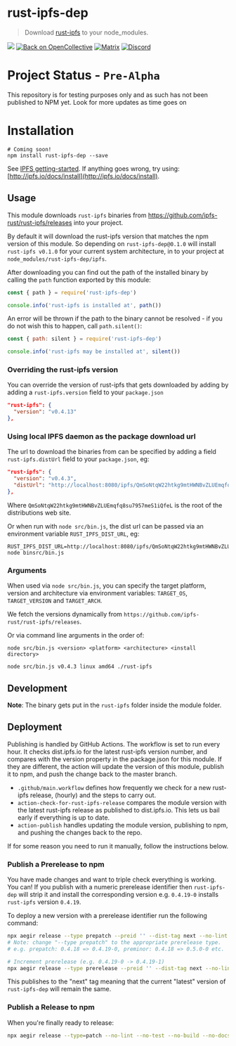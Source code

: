 # rust-ipfs-dep

> Download [rust-ipfs](https://github.com/ipfs-rust/rust-ipfs/) to your node_modules.

[![](https://img.shields.io/badge/project-IPFS-blue.svg?style=flat-square)](http://ipfs.io/)
[![Back on OpenCollective](https://img.shields.io/badge/open%20collective-donate-yellow.svg)](https://opencollective.com/ipfs-rust) [![Matrix](https://img.shields.io/badge/matrix-%23rust_ipfs%3Amatrix.org-blue.svg)](https://riot.im/app/#/room/#rust-ipfs:matrix.org) [![Discord](https://img.shields.io/discord/475789330380488707?color=blueviolet&label=discord)](https://discord.gg/9E5SFvW) 

# Project Status - `Pre-Alpha`

This repository is for testing purposes only and as such has not been published to NPM yet. Look for more updates as time goes on

# Installation

```
# Coming soon!
npm install rust-ipfs-dep --save
```

See [IPFS getting-started](http://ipfs.io/docs/getting-started). If anything goes wrong, try using: [http://ipfs.io/docs/install](http://ipfs.io/docs/install).

## Usage

This module downloads `rust-ipfs` binaries from https://github.com/ipfs-rust/rust-ipfs/releases into your project.

By default it will download the rust-ipfs version that matches the npm version of this module. So depending on `rust-ipfs-dep@0.1.0` will install `rust-ipfs v0.1.0` for your current system architecture, in to your project at `node_modules/rust-ipfs-dep/ipfs`.

After downloading you can find out the path of the installed binary by calling the `path` function exported by this module:

```javascript
const { path } = require('rust-ipfs-dep')

console.info('rust-ipfs is installed at', path())
```

An error will be thrown if the path to the binary cannot be resolved - if you do not wish this to happen, call `path.silent()`:

```javascript
const { path: silent } = require('rust-ipfs-dep')

console.info('rust-ipfs may be installed at', silent())
```

### Overriding the rust-ipfs version

You can override the version of rust-ipfs that gets downloaded by adding by adding a `rust-ipfs.version` field to your `package.json`

```json
"rust-ipfs": {
  "version": "v0.4.13"
},
```

### Using local IPFS daemon as the package download url

The url to download the binaries from can be specified by adding a field `rust-ipfs.distUrl` field to your `package.json`, eg:

```json
"rust-ipfs": {
  "version": "v0.4.3",
  "distUrl": "http://localhost:8080/ipfs/QmSoNtqW22htkg9mtHWNBvZLUEmqfq8su7957meS1iQfeL"
},
```

Where `QmSoNtqW22htkg9mtHWNBvZLUEmqfq8su7957meS1iQfeL` is the root of the distributions web site.

Or when run with `node src/bin.js`, the dist url can be passed via an environment variable `RUST_IPFS_DIST_URL`, eg:

```
RUST_IPFS_DIST_URL=http://localhost:8080/ipfs/QmSoNtqW22htkg9mtHWNBvZLUEmqfq8su7957meS1iQfeL node binsrc/bin.js
```

### Arguments

When used via `node src/bin.js`, you can specify the target platform, version and architecture via environment variables: `TARGET_OS`, `TARGET_VERSION` and `TARGET_ARCH`.

We fetch the versions dynamically from `https://github.com/ipfs-rust/rust-ipfs/releases`.

Or via command line arguments in the order of:

```
node src/bin.js <version> <platform> <architecture> <install directory>
```

```
node src/bin.js v0.4.3 linux amd64 ./rust-ipfs
```

## Development

**Note**: The binary gets put in the `rust-ipfs` folder inside the module folder.

## Deployment

Publishing is handled by GitHub Actions. The workflow is set to run every hour. It checks dist.ipfs.io for the latest rust-ipfs version number, and compares with the version property in the package.json for this module. If they are different, the action will update the version of this module, publish it to npm, and push the change back to the master branch.

- `.github/main.workflow` defines how frequently we check for a new rust-ipfs release, (hourly) and the steps to carry out.
- `action-check-for-rust-ipfs-release` compares the module version with the latest rust-ipfs release as published to dist.ipfs.io. This lets us bail early if everything is up to date.
- `action-publish` handles updating the module version, publishing to npm, and pushing the changes back to the repo.

If for some reason you need to run it manually, follow the instructions below.

### Publish a Prerelease to npm

You have made changes and want to triple check everything is working. You can! If you publish with a numeric prerelease identifier then `rust-ipfs-dep` will strip it and install the corresponding version e.g. `0.4.19-0` installs `rust-ipfs` version `0.4.19`.

To deploy a new version with a prerelease identifier run the following command:

```sh
npx aegir release --type prepatch --preid '' --dist-tag next --no-lint --no-test --no-build --no-docs
# Note: change "--type prepatch" to the appropriate prerelease type.
# e.g. prepatch: 0.4.18 => 0.4.19-0, preminor: 0.4.18 => 0.5.0-0 etc.

# Increment prerelease (e.g. 0.4.19-0 -> 0.4.19-1)
npx aegir release --type prerelease --preid '' --dist-tag next --no-lint --no-test --no-build --no-docs
```

This publishes to the "next" tag meaning that the current "latest" version of `rust-ipfs-dep` will remain the same.

### Publish a Release to npm

When you're finally ready to release:

```sh
npx aegir release --type=patch --no-lint --no-test --no-build --no-docs
```
